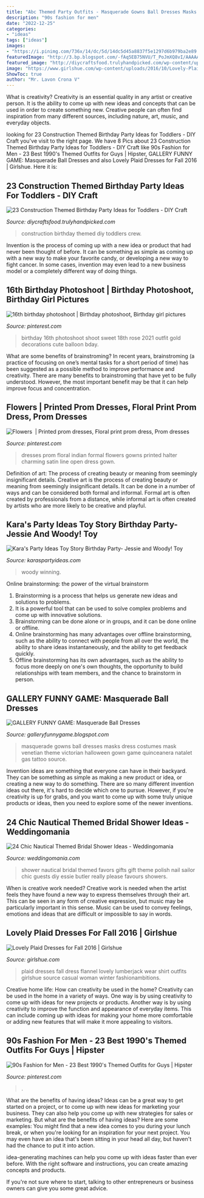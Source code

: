 ```yaml
---
title: "Abc Themed Party Outfits - Masquerade Gowns Ball Dresses Masks Dress Costumes Mask Venetian Theme Victorian Halloween Gown Game Quinceanera Natalet Gas Tattoo Source"
description: "90s fashion for men"
date: "2022-12-25"
categories:
- "ideas"
tags: ["ideas"]
images:
- "https://i.pinimg.com/736x/14/dc/5d/14dc5d45a8837f5e1297d6b979ba2e89.jpg"
featuredImage: "http://3.bp.blogspot.com/-fAq5EB75NVU/T_PoJmXQ8vI/AAAAAAAAbqA/Aa2GHiC0_aA/s1600/Masquerade+Ball+Dresses+(5).jpg"
featured_image: "http://diycraftsfood.trulyhandpicked.com/wp-content/uploads/2016/05/Construction-birthday-party_ih.jpg"
image: "https://www.girlshue.com/wp-content/uploads/2016/10/Lovely-Plaid-Dresses-for-Fall-2016-12.jpg"
ShowToc: true
author: "Mr. Lavon Crona V"
---
```



What is creativity?
Creativity is an essential quality in any artist or creative person. It is the ability to come up with new ideas and concepts that can be used in order to create something new. Creative people can often find inspiration from many different sources, including nature, art, music, and everyday objects.

	

		
looking for 23 Construction Themed Birthday Party Ideas for Toddlers - DIY Craft you've visit to the right page. We have 8 Pics about 23 Construction Themed Birthday Party Ideas for Toddlers - DIY Craft like 90s Fashion for Men - 23 Best 1990&#039;s Themed Outfits for Guys | Hipster, GALLERY FUNNY GAME: Masquerade Ball Dresses and also Lovely Plaid Dresses for Fall 2016 | Girlshue. Here it is:
		
    
## 23 Construction Themed Birthday Party Ideas For Toddlers - DIY Craft

<img loading=lazy src="http://diycraftsfood.trulyhandpicked.com/wp-content/uploads/2016/05/Construction-birthday-party_ih.jpg" onerror="this.onerror=null;this.src='https://tse3.mm.bing.net/th?id=OIP.kkSPvlMk-nd9FdIDmyl_0gHaLG&amp;pid=15.1';" alt="23 Construction Themed Birthday Party Ideas for Toddlers - DIY Craft">

_Source: diycraftsfood.trulyhandpicked.com_

>construction birthday themed diy toddlers crew. 

	

Invention is the process of coming up with a new idea or product that had never been thought of before. It can be something as simple as coming up with a new way to make your favorite candy, or developing a new way to fight cancer. In some cases, invention may even lead to a new business model or a completely different way of doing things.

    
## 16th Birthday Photoshoot | Birthday Photoshoot, Birthday Girl Pictures

<img loading=lazy src="https://i.pinimg.com/736x/3c/24/1e/3c241e948b41a762cfedccb1187ef4a9.jpg" onerror="this.onerror=null;this.src='https://tse2.mm.bing.net/th?id=OIP.MFm4vQ_vPNdWBz7dzqwH8wHaKv&amp;pid=15.1';" alt="16th birthday photoshoot | Birthday photoshoot, Birthday girl pictures">

_Source: pinterest.com_

>birthday 16th photoshoot shoot sweet 18th rose 2021 outfit gold decorations cute balloon bday. 

	

What are some benefits of brainstroming?
In recent years, brainstroming (a practice of focusing on one’s mental tasks for a short period of time) has been suggested as a possible method to improve performance and creativity. There are many benefits to brainstroming that have yet to be fully understood. However, the most important benefit may be that it can help improve focus and concentration.

    
## Flowers ️ | Printed Prom Dresses, Floral Print Prom Dress, Prom Dresses

<img loading=lazy src="https://i.pinimg.com/736x/c3/d0/12/c3d012439ba28e3e98e1b67b7a0f7c32--flowers.jpg" onerror="this.onerror=null;this.src='https://tse1.mm.bing.net/th?id=OIP.hDLzabvJGjxYcBbWUjHPsQHaLH&amp;pid=15.1';" alt="Flowers ️ | Printed prom dresses, Floral print prom dress, Prom dresses">

_Source: pinterest.com_

>dresses prom floral indian formal flowers gowns printed halter charming satin line open dress gown. 

	

Definition of art: The process of creating beauty or meaning from seemingly insignificant details.
Creative art is the process of creating beauty or meaning from seemingly insignificant details. It can be done in a number of ways and can be considered both formal and informal. Formal art is often created by professionals from a distance, while informal art is often created by artists who are more likely to be creative and playful.

    
## Kara&#039;s Party Ideas Toy Story Birthday Party- Jessie And Woody! Toy

<img loading=lazy src="https://1.bp.blogspot.com/_vxfFuEEE8I4/TH0QcoA34FI/AAAAAAAABMM/vC6qSXusThM/s1600/DSC_1001.jpg" onerror="this.onerror=null;this.src='https://tse4.mm.bing.net/th?id=OIP.yOTXZmVDaNDzcFHQ0MUb0wHaLI&amp;pid=15.1';" alt="Kara&#039;s Party Ideas Toy Story Birthday Party- Jessie and Woody! Toy">

_Source: karaspartyideas.com_

>woody winning. 

	

Online brainstorming: the power of the virtual brainstorm
1. Brainstorming is a process that helps us generate new ideas and solutions to problems.
2. It is a powerful tool that can be used to solve complex problems and come up with innovative solutions.
3. Brainstorming can be done alone or in groups, and it can be done online or offline.
4. Online brainstorming has many advantages over offline brainstorming, such as the ability to connect with people from all over the world, the ability to share ideas instantaneously, and the ability to get feedback quickly.
5. Offline brainstorming has its own advantages, such as the ability to focus more deeply on one's own thoughts, the opportunity to build relationships with team members, and the chance to brainstorm in person.

    
## GALLERY FUNNY GAME: Masquerade Ball Dresses

<img loading=lazy src="http://3.bp.blogspot.com/-fAq5EB75NVU/T_PoJmXQ8vI/AAAAAAAAbqA/Aa2GHiC0_aA/s1600/Masquerade+Ball+Dresses+(5).jpg" onerror="this.onerror=null;this.src='https://tse3.mm.bing.net/th?id=OIP.AkssmOiR5f_nN3lFi2ur3QHaLH&amp;pid=15.1';" alt="GALLERY FUNNY GAME: Masquerade Ball Dresses">

_Source: galleryfunnygame.blogspot.com_

>masquerade gowns ball dresses masks dress costumes mask venetian theme victorian halloween gown game quinceanera natalet gas tattoo source. 

	

Invention ideas are something that everyone can have in their backyard. They can be something as simple as making a new product or idea, or creating a new way to do something. There are so many different invention ideas out there, it's hard to decide which one to pursue. However, if you're creativity is up for grabs, and you want to come up with some truly unique products or ideas, then you need to explore some of the newer inventions.

    
## 24 Chic Nautical Themed Bridal Shower Ideas - Weddingomania

<img loading=lazy src="http://i.weddingomania.com/2016/04/24-Nautical-Themed-Bridal-Shower-Ideas-16.jpg" onerror="this.onerror=null;this.src='https://tse4.mm.bing.net/th?id=OIP.BpfLr8C96-lcXnBpI67ESwHaJ4&amp;pid=15.1';" alt="24 Chic Nautical Themed Bridal Shower Ideas - Weddingomania">

_Source: weddingomania.com_

>shower nautical bridal themed favors gifts gift theme polish nail sailor chic guests diy essie butler really please favours showers. 

	

When is creative work needed?
Creative work is needed when the artist feels they have found a new way to express themselves through their art. This can be seen in any form of creative expression, but music may be particularly important in this sense. Music can be used to convey feelings, emotions and ideas that are difficult or impossible to say in words.

    
## Lovely Plaid Dresses For Fall 2016 | Girlshue

<img loading=lazy src="https://www.girlshue.com/wp-content/uploads/2016/10/Lovely-Plaid-Dresses-for-Fall-2016-12.jpg" onerror="this.onerror=null;this.src='https://tse2.mm.bing.net/th?id=OIP.-PS2iHkXN9jJOXYi4qrYcQHaLr&amp;pid=15.1';" alt="Lovely Plaid Dresses for Fall 2016 | Girlshue">

_Source: girlshue.com_

>plaid dresses fall dress flannel lovely lumberjack wear shirt outfits girlshue source casual woman winter fashionambitions. 

	

Creative home life: How can creativity be used in the home?
Creativity can be used in the home in a variety of ways. One way is by using creativity to come up with ideas for new projects or products. Another way is by using creativity to improve the function and appearance of everyday items. This can include coming up with ideas for making your home more comfortable or adding new features that will make it more appealing to visitors.

    
## 90s Fashion For Men - 23 Best 1990&#039;s Themed Outfits For Guys | Hipster

<img loading=lazy src="https://i.pinimg.com/736x/14/dc/5d/14dc5d45a8837f5e1297d6b979ba2e89.jpg" onerror="this.onerror=null;this.src='https://tse4.mm.bing.net/th?id=OIP.gsUzYMBGIg2eLvSbxk3ziQAAAA&amp;pid=15.1';" alt="90s Fashion for Men - 23 Best 1990&#039;s Themed Outfits for Guys | Hipster">

_Source: pinterest.com_

>. 

	

What are the benefits of having ideas?
Ideas can be a great way to get started on a project, or to come up with new ideas for marketing your business. They can also help you come up with new strategies for sales or marketing. But what are the benefits of having ideas? Here are some examples: 
You might find that a new idea comes to you during your lunch break, or when you're looking for an inspiration for your next project. You may even have an idea that's been sitting in your head all day, but haven't had the chance to put it into action. 

idea-generating machines can help you come up with ideas faster than ever before. With the right software and instructions, you can create amazing concepts and products. 

If you're not sure where to start, talking to other entrepreneurs or business owners can give you some great advice.


